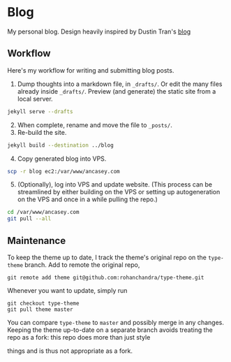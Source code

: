 # Blog

My personal blog. Design heavily inspired by Dustin Tran's [blog](dustintran.com)

## Workflow

Here's my workflow for writing and submitting blog posts.

1. Dump thoughts into a markdown file, in `_drafts/`. Or edit the many
   files already inside `_drafts/`. Preview (and generate) the static
   site from a local server.

  ```bash
  jekyll serve --drafts
  ```
2. When complete, rename and move the file to `_posts/`.
3. Re-build the site.

  ```bash
  jekyll build --destination ../blog
  ```
4. Copy generated blog into VPS.

  ```bash
  scp -r blog ec2:/var/www/ancasey.com
  ```
5. (Optionally), log into VPS and update website.
  (This process can be streamlined by either building on the VPS or
  setting up autogeneration on the VPS and once in a while pulling
  the repo.)

  ```bash
  cd /var/www/ancasey.com
  git pull --all
  ```

## Maintenance

To keep the theme up to date, I track the theme's original repo on
the `type-theme` branch. Add to remote the original repo,
```
git remote add theme git@github.com:rohanchandra/type-theme.git
```
Whenever you want to update, simply run
```
git checkout type-theme
git pull theme master
```
You can compare `type-theme` to `master` and possibly merge in any
changes. Keeping the theme up-to-date on a separate branch avoids
treating the repo as a fork: this repo does more than just style

things and is thus not appropriate as a fork.
